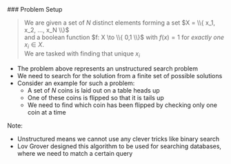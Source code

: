 <section data-markdown>
### Problem Setup

> We are given a set of $N$ distinct elements forming a set $X = \\{ x_1, x_2, ..., x_N \\}$  
> and a boolean function $f: X \to \\{ 0,1 \\}$ with $f(x) = 1$ for *exactly one* $x_i \in X$.  
> We are tasked with finding that unique $x_i$

* The problem above represents an unstructured search problem
* We need to search for the solution from a finite set of possible solutions
* Consider an example for such a problem:
    * A set of $N$ coins is laid out on a table heads up
    * One of these coins is flipped so that it is tails up
    * We need to find which coin has been flipped by checking only one coin at a time

Note:
* Unstructured means we cannot use any clever tricks like binary search
* Lov Grover designed this algorithm to be used for searching databases, where we need to match a certain query
</section>
